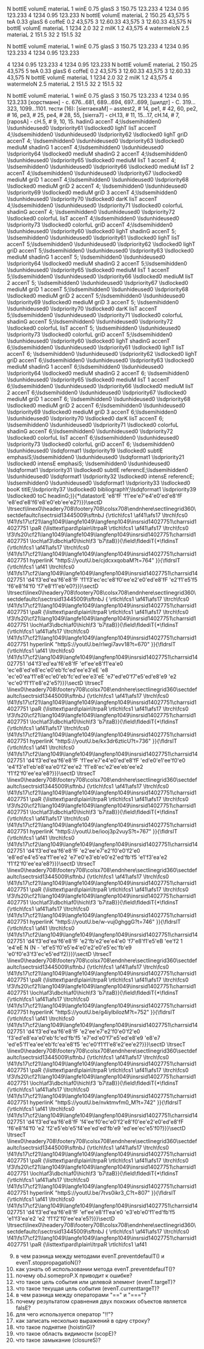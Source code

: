 N bottlE volumE materiaL 
1 winE 0.75 glasS
3 150.75 123.233
4 1234 0.95 123.233
4 1234 0.95 123.233
N bottlE volumE materiaL 
2 150.25 43,575
5 teA 0.33 glasS
6 coffeE 0.2 43,575
3 12.60.33 43,575
3 12.60.33 43,575
N bottlE volumE materiaL 
1 1234 2.0 32
2 milK 1.2 43,575
4 watermeloN 2.5 materiaL
2 151.5 32
2 151.5 32

N bottlE volumE materiaL 
1 winE 0.75 glasS
3 150.75 123.233
4 1234 0.95 123.233
4 1234 0.95 123.233

4 1234 0.95 123.233
4 1234 0.95 123.233
N bottlE volumE materiaL 
2 150.25 43,575
5 teA 0.33 glasS
6 coffeE 0.2 43,575
3 12.60.33 43,575
3 12.60.33 43,575
N bottlE volumE materiaL 
1 1234 2.0 32
2 milK 1.2 43,575
4 watermeloN 2.5 materiaL
2 151.5 32
2 151.5 32

N bottlE volumE materiaL 
1 winE 0.75 glasS
3 150.75 123.233
4 1234 0.95 123.233
 [хорстманн] - с. 676…681, 689…694, 697…699,
 [шилдт] - C. 319…323, 1099…1101.
тести (16): [sierraexaM] – asstest2, # 14,
 pe1, # 42, 60,
 pe2, # 16, 
 pe3, # 25,
 pe4, # 28, 55, 
 [sierra7] - cH.13, # 11, 15…17, 
cH.14, # 7,
 [raposA] - cH.5, # 9, 10, 15. 
hadinG accenT 4;\lsdsemihidden0 \lsdunhideused0 \lsdpriority61 \lsdlocked0 lighT lisT accenT 4;\lsdsemihidden0 \lsdunhideused0 \lsdpriority62 \lsdlocked0 lighT griD accenT 4;
\lsdsemihidden0 \lsdunhideused0 \lsdpriority63 \lsdlocked0 mediuM shadinG 1 accenT 4;\lsdsemihidden0 \lsdunhideused0 \lsdpriority64 \lsdlocked0 mediuM shadinG 2 accenT 4;\lsdsemihidden0 \lsdunhideused0 \lsdpriority65 \lsdlocked0 mediuM lisT 1 accenT 4;
\lsdsemihidden0 \lsdunhideused0 \lsdpriority66 \lsdlocked0 mediuM lisT 2 accenT 4;\lsdsemihidden0 \lsdunhideused0 \lsdpriority67 \lsdlocked0 mediuM griD 1 accenT 4;\lsdsemihidden0 \lsdunhideused0 \lsdpriority68 \lsdlocked0 mediuM griD 2 accenT 4;
\lsdsemihidden0 \lsdunhideused0 \lsdpriority69 \lsdlocked0 mediuM griD 3 accenT 4;\lsdsemihidden0 \lsdunhideused0 \lsdpriority70 \lsdlocked0 darK lisT accenT 4;\lsdsemihidden0 \lsdunhideused0 \lsdpriority71 \lsdlocked0 colorfuL shadinG accenT 4;
\lsdsemihidden0 \lsdunhideused0 \lsdpriority72 \lsdlocked0 colorfuL lisT accenT 4;\lsdsemihidden0 \lsdunhideused0 \lsdpriority73 \lsdlocked0 colorfuL griD accenT 4;\lsdsemihidden0 \lsdunhideused0 \lsdpriority60 \lsdlocked0 lighT shadinG accenT 5;
\lsdsemihidden0 \lsdunhideused0 \lsdpriority61 \lsdlocked0 lighT lisT accenT 5;\lsdsemihidden0 \lsdunhideused0 \lsdpriority62 \lsdlocked0 lighT griD accenT 5;\lsdsemihidden0 \lsdunhideused0 \lsdpriority63 \lsdlocked0 mediuM shadinG 1 accenT 5;
\lsdsemihidden0 \lsdunhideused0 \lsdpriority64 \lsdlocked0 mediuM shadinG 2 accenT 5;\lsdsemihidden0 \lsdunhideused0 \lsdpriority65 \lsdlocked0 mediuM lisT 1 accenT 5;\lsdsemihidden0 \lsdunhideused0 \lsdpriority66 \lsdlocked0 mediuM lisT 2 accenT 5;
\lsdsemihidden0 \lsdunhideused0 \lsdpriority67 \lsdlocked0 mediuM griD 1 accenT 5;\lsdsemihidden0 \lsdunhideused0 \lsdpriority68 \lsdlocked0 mediuM griD 2 accenT 5;\lsdsemihidden0 \lsdunhideused0 \lsdpriority69 \lsdlocked0 mediuM griD 3 accenT 5;
\lsdsemihidden0 \lsdunhideused0 \lsdpriority70 \lsdlocked0 darK lisT accenT 5;\lsdsemihidden0 \lsdunhideused0 \lsdpriority71 \lsdlocked0 colorfuL shadinG accenT 5;\lsdsemihidden0 \lsdunhideused0 \lsdpriority72 \lsdlocked0 colorfuL lisT accenT 5;
\lsdsemihidden0 \lsdunhideused0 \lsdpriority73 \lsdlocked0 colorfuL griD accenT 5;\lsdsemihidden0 \lsdunhideused0 \lsdpriority60 \lsdlocked0 lighT shadinG accenT 6;\lsdsemihidden0 \lsdunhideused0 \lsdpriority61 \lsdlocked0 lighT lisT accenT 6;
\lsdsemihidden0 \lsdunhideused0 \lsdpriority62 \lsdlocked0 lighT griD accenT 6;\lsdsemihidden0 \lsdunhideused0 \lsdpriority63 \lsdlocked0 mediuM shadinG 1 accenT 6;\lsdsemihidden0 \lsdunhideused0 \lsdpriority64 \lsdlocked0 mediuM shadinG 2 accenT 6;
\lsdsemihidden0 \lsdunhideused0 \lsdpriority65 \lsdlocked0 mediuM lisT 1 accenT 6;\lsdsemihidden0 \lsdunhideused0 \lsdpriority66 \lsdlocked0 mediuM lisT 2 accenT 6;\lsdsemihidden0 \lsdunhideused0 \lsdpriority67 \lsdlocked0 mediuM griD 1 accenT 6;
\lsdsemihidden0 \lsdunhideused0 \lsdpriority68 \lsdlocked0 mediuM griD 2 accenT 6;\lsdsemihidden0 \lsdunhideused0 \lsdpriority69 \lsdlocked0 mediuM griD 3 accenT 6;\lsdsemihidden0 \lsdunhideused0 \lsdpriority70 \lsdlocked0 darK lisT accenT 6;
\lsdsemihidden0 \lsdunhideused0 \lsdpriority71 \lsdlocked0 colorfuL shadinG accenT 6;\lsdsemihidden0 \lsdunhideused0 \lsdpriority72 \lsdlocked0 colorfuL lisT accenT 6;\lsdsemihidden0 \lsdunhideused0 \lsdpriority73 \lsdlocked0 colorfuL griD accenT 6;
\lsdsemihidden0 \lsdunhideused0 \lsdqformat1 \lsdpriority19 \lsdlocked0 subtlE emphasiS;\lsdsemihidden0 \lsdunhideused0 \lsdqformat1 \lsdpriority21 \lsdlocked0 intensE emphasiS;
\lsdsemihidden0 \lsdunhideused0 \lsdqformat1 \lsdpriority31 \lsdlocked0 subtlE referencE;\lsdsemihidden0 \lsdunhideused0 \lsdqformat1 \lsdpriority32 \lsdlocked0 intensE referencE;
\lsdsemihidden0 \lsdunhideused0 \lsdqformat1 \lsdpriority33 \lsdlocked0 booK titlE;\lsdpriority37 \lsdlocked0 bibliographY;\lsdqformat1 \lsdpriority39 \lsdlocked0 toC headinG;}}{\*\datastorE 
'e8\'fF \'f1\'ee\'e7\'e4\'e0\'ed\'e8\'fF \'e8\'ed\'e8\'f6\'e8\'e0\'eb\'ee\'e2?}}}\sectD \ltrsect\linex0\headery708\footery708\colsx708\endnhere\sectlinegrid360\sectdefaultcl\sectrsid13445009\sftnbJ {\rtlch\fcs1 \af41\afs17 
\ltrch\fcs0 \f41\fs17\cf21\lang1049\langfe1049\langfenp1049\insrsid14027751\charrsid14027751 
\paR {\listtext\pard\plain\ltrpaR \rtlch\fcs1 \af41\afs17 \ltrch\fcs0 \f3\fs20\cf21\lang1049\langfe1049\langfenp1049\insrsid14027751\charrsid14027751 \loch\af3\dbch\af0\hich\f3 \'b7\taB}}{\field\fldediT{\*\fldinsT {\rtlch\fcs1 \af41\afs17 \ltrch\fcs0 
\f41\fs17\cf21\lang1049\langfe1049\langfenp1049\insrsid14027751\charrsid14027751  hyperlinK "httpS://youtU.be/cjdcxxqobaM?t=764" }}{\fldrslT {\rtlch\fcs1 \af41 \ltrch\fcs0 \f41\fs17\cf2\lang1049\langfe1049\langfenp1049\insrsid14027751\charrsid14027751 
\'d4\'f3\'ed\'ea\'f6\'e8\'fF \'f1\'f3\'ec\'ec\'e8\'f0\'ee\'e2\'e0\'ed\'e8\'fF \'e2\'f1\'e5\'f5 \'f6\'e8\'f4\'f0 \'f7\'e8\'f1\'eb\'e0?}}}\sectD \ltrsect\linex0\headery708\footery708\colsx708\endnhere\sectlinegrid360\sectdefaultcl\sectrsid13445009\sftnbJ {
\rtlch\fcs1 \af41\afs17 \ltrch\fcs0 \f41\fs17\cf21\lang1049\langfe1049\langfenp1049\insrsid14027751\charrsid14027751 
\paR {\listtext\pard\plain\ltrpaR \rtlch\fcs1 \af41\afs17 \ltrch\fcs0 \f3\fs20\cf21\lang1049\langfe1049\langfenp1049\insrsid14027751\charrsid14027751 \loch\af3\dbch\af0\hich\f3 \'b7\taB}}{\field\fldediT{\*\fldinsT {\rtlch\fcs1 \af41\afs17 \ltrch\fcs0 
\f41\fs17\cf21\lang1049\langfe1049\langfenp1049\insrsid14027751\charrsid14027751  hyperlinK "httpS://youtU.be/rlwgi7avv18?t=670" }}{\fldrslT {\rtlch\fcs1 \af41 \ltrch\fcs0 \f41\fs17\cf2\lang1049\langfe1049\langfenp1049\insrsid14027751\charrsid14027751 
\'d4\'f3\'ed\'ea\'f6\'e8\'fF \'ef\'ee\'e8\'f1\'ea\'e0 \'ec\'e8\'ed\'e8\'ec\'e0\'eb\'fc\'ed\'ee\'e3\'eE \'e8 \'ec\'e0\'ea\'f1\'e8\'ec\'e0\'eb\'fc\'ed\'ee\'e3\'eE \'e7\'ed\'e0\'f7\'e5\'ed\'e8\'e9 \'e2 \'ec\'e0\'f1\'f1\'e8\'e2\'e5?}}}\sectD \ltrsecT
\linex0\headery708\footery708\colsx708\endnhere\sectlinegrid360\sectdefaultcl\sectrsid13445009\sftnbJ {\rtlch\fcs1 \af41\afs17 \ltrch\fcs0 \f41\fs17\cf21\lang1049\langfe1049\langfenp1049\insrsid14027751\charrsid14027751 
\paR {\listtext\pard\plain\ltrpaR \rtlch\fcs1 \af41\afs17 \ltrch\fcs0 \f3\fs20\cf21\lang1049\langfe1049\langfenp1049\insrsid14027751\charrsid14027751 \loch\af3\dbch\af0\hich\f3 \'b7\taB}}{\field\fldediT{\*\fldinsT {\rtlch\fcs1 \af41\afs17 \ltrch\fcs0 
\f41\fs17\cf21\lang1049\langfe1049\langfenp1049\insrsid14027751\charrsid14027751  hyperlinK "httpS://youtU.be/kx3dr6zticU?t=736" }}{\fldrslT {\rtlch\fcs1 \af41 \ltrch\fcs0 \f41\fs17\cf2\lang1049\langfe1049\langfenp1049\insrsid14027751\charrsid14027751 
\'d4\'f3\'ed\'ea\'f6\'e8\'fF \'f1\'ee\'e7\'e4\'e0\'ed\'e8\'fF \'ed\'e0\'e1\'ee\'f0\'e0 \'e4\'f3\'e1\'eb\'e8\'ea\'e0\'f2\'ee\'e2 \'f1\'e8\'ec\'e2\'ee\'eb\'ee\'e2 \'f1\'f2\'f0\'ee\'ea\'e8?}}}\sectD \ltrsecT
\linex0\headery708\footery708\colsx708\endnhere\sectlinegrid360\sectdefaultcl\sectrsid13445009\sftnbJ {\rtlch\fcs1 \af41\afs17 \ltrch\fcs0 \f41\fs17\cf21\lang1049\langfe1049\langfenp1049\insrsid14027751\charrsid14027751 
\paR {\listtext\pard\plain\ltrpaR \rtlch\fcs1 \af41\afs17 \ltrch\fcs0 \f3\fs20\cf21\lang1049\langfe1049\langfenp1049\insrsid14027751\charrsid14027751 \loch\af3\dbch\af0\hich\f3 \'b7\taB}}{\field\fldediT{\*\fldinsT {\rtlch\fcs1 \af41\afs17 \ltrch\fcs0 
\f41\fs17\cf21\lang1049\langfe1049\langfenp1049\insrsid14027751\charrsid14027751  hyperlinK "httpS://youtU.be/iooj3p2vuyS?t=767" }}{\fldrslT {\rtlch\fcs1 \af41 \ltrch\fcs0 \f41\fs17\cf2\lang1049\langfe1049\langfenp1049\insrsid14027751\charrsid14027751 
\'d4\'f3\'ed\'ea\'f6\'e8\'fF \'e2\'ee\'e7\'e2\'f0\'e0\'f2\'e0 \'e8\'ed\'e4\'e5\'ea\'f1\'ee\'e2 \'e7\'e0\'e3\'eb\'e0\'e2\'ed\'fb\'f5 \'e1\'f3\'ea\'e2 \'f1\'f2\'f0\'ee\'ea\'e8?}}}\sectD \ltrsecT
\linex0\headery708\footery708\colsx708\endnhere\sectlinegrid360\sectdefaultcl\sectrsid13445009\sftnbJ {\rtlch\fcs1 \af41\afs17 \ltrch\fcs0 \f41\fs17\cf21\lang1049\langfe1049\langfenp1049\insrsid14027751\charrsid14027751 
\paR {\listtext\pard\plain\ltrpaR \rtlch\fcs1 \af41\afs17 \ltrch\fcs0 \f3\fs20\cf21\lang1049\langfe1049\langfenp1049\insrsid14027751\charrsid14027751 \loch\af3\dbch\af0\hich\f3 \'b7\taB}}{\field\fldediT{\*\fldinsT {\rtlch\fcs1 \af41\afs17 \ltrch\fcs0 
\f41\fs17\cf21\lang1049\langfe1049\langfenp1049\insrsid14027751\charrsid14027751  hyperlinK "httpS://youtU.be/w-vuj0ghggG?t=746" }}{\fldrslT {\rtlch\fcs1 \af41 \ltrch\fcs0 \f41\fs17\cf2\lang1049\langfe1049\langfenp1049\insrsid14027751\charrsid14027751 
\'d4\'f3\'ed\'ea\'f6\'e8\'fF \'e2\'fb\'e2\'ee\'e4\'e0 \'f7\'e8\'f1\'e5\'eB \'ee\'f2 1 \'e4\'eE N (N - \'ef\'e5\'f0\'e5\'e4\'e0\'e2\'e0\'e5\'ec\'fb\'e9 \'e0\'f0\'e3\'f3\'ec\'e5\'ed\'f2)}}}\sectD \ltrsecT
\linex0\headery708\footery708\colsx708\endnhere\sectlinegrid360\sectdefaultcl\sectrsid13445009\sftnbJ {\rtlch\fcs1 \af41\afs17 \ltrch\fcs0 \f41\fs17\cf21\lang1049\langfe1049\langfenp1049\insrsid14027751\charrsid14027751 
\paR {\listtext\pard\plain\ltrpaR \rtlch\fcs1 \af41\afs17 \ltrch\fcs0 \f3\fs20\cf21\lang1049\langfe1049\langfenp1049\insrsid14027751\charrsid14027751 \loch\af3\dbch\af0\hich\f3 \'b7\taB}}{\field\fldediT{\*\fldinsT {\rtlch\fcs1 \af41\afs17 \ltrch\fcs0 
\f41\fs17\cf21\lang1049\langfe1049\langfenp1049\insrsid14027751\charrsid14027751  hyperlinK "httpS://youtU.be/g4iylbilozM?t=752" }}{\fldrslT {\rtlch\fcs1 \af41 \ltrch\fcs0 \f41\fs17\cf2\lang1049\langfe1049\langfenp1049\insrsid14027751\charrsid14027751 
\'d4\'f3\'ed\'ea\'f6\'e8\'fF \'e2\'ee\'e7\'e2\'f0\'e0\'f2\'e0 \'f3\'ed\'e8\'ea\'e0\'eb\'fc\'ed\'fb\'f5 \'e7\'ed\'e0\'f7\'e5\'ed\'e8\'e9 \'e8\'e7 \'ed\'e5\'f1\'ea\'ee\'eb\'fc\'ea\'e8\'f5 \'ec\'e0\'f1\'f1\'e8\'e2\'ee\'e2?}}}\sectD \ltrsecT
\linex0\headery708\footery708\colsx708\endnhere\sectlinegrid360\sectdefaultcl\sectrsid13445009\sftnbJ {\rtlch\fcs1 \af41\afs17 \ltrch\fcs0 \f41\fs17\cf21\lang1049\langfe1049\langfenp1049\insrsid14027751\charrsid14027751 
\paR {\listtext\pard\plain\ltrpaR \rtlch\fcs1 \af41\afs17 \ltrch\fcs0 \f3\fs20\cf21\lang1049\langfe1049\langfenp1049\insrsid14027751\charrsid14027751 \loch\af3\dbch\af0\hich\f3 \'b7\taB}}{\field\fldediT{\*\fldinsT {\rtlch\fcs1 \af41\afs17 \ltrch\fcs0 
\f41\fs17\cf21\lang1049\langfe1049\langfenp1049\insrsid14027751\charrsid14027751  hyperlinK "httpS://youtU.be/nvktmvfm0_M?t=742" }}{\fldrslT {\rtlch\fcs1 \af41 \ltrch\fcs0 \f41\fs17\cf2\lang1049\langfe1049\langfenp1049\insrsid14027751\charrsid14027751 
\'d4\'f3\'ed\'ea\'f6\'e8\'fF \'f4\'ee\'f0\'ec\'e0\'f2\'e8\'f0\'ee\'e2\'e0\'ed\'e8\'fF \'f6\'e8\'f4\'f0 \'e2 \'f2\'e5\'eb\'e5\'f4\'ee\'ed\'ed\'fb\'e9 \'ed\'ee\'ec\'e5\'f0?}}}\sectD \ltrsecT
\linex0\headery708\footery708\colsx708\endnhere\sectlinegrid360\sectdefaultcl\sectrsid13445009\sftnbJ {\rtlch\fcs1 \af41\afs17 \ltrch\fcs0 \f41\fs17\cf21\lang1049\langfe1049\langfenp1049\insrsid14027751\charrsid14027751 
\paR {\listtext\pard\plain\ltrpaR \rtlch\fcs1 \af41\afs17 \ltrch\fcs0 \f3\fs20\cf21\lang1049\langfe1049\langfenp1049\insrsid14027751\charrsid14027751 \loch\af3\dbch\af0\hich\f3 \'b7\taB}}{\field\fldediT{\*\fldinsT {\rtlch\fcs1 \af41\afs17 \ltrch\fcs0 
\f41\fs17\cf21\lang1049\langfe1049\langfenp1049\insrsid14027751\charrsid14027751  hyperlinK "httpS://youtU.be/7tvs0ikr3_C?t=807" }}{\fldrslT {\rtlch\fcs1 \af41 \ltrch\fcs0 \f41\fs17\cf2\lang1049\langfe1049\langfenp1049\insrsid14027751\charrsid14027751 
\'d4\'f3\'ed\'ea\'f6\'e8\'fF \'ef\'ee\'e8\'f1\'ea\'e0 \'e3\'eb\'e0\'f1\'ed\'fb\'f5 \'e1\'f3\'ea\'e2 \'e2 \'f1\'f2\'f0\'ee\'ea\'e5?}}}\sectD \ltrsect\linex0\headery708\footery708\colsx708\endnhere\sectlinegrid360\sectdefaultcl\sectrsid13445009\sftnbJ {
\rtlch\fcs1 \af41\afs17 \ltrch\fcs0 \f41\fs17\cf21\lang1049\langfe1049\langfenp1049\insrsid14027751\charrsid14027751 
\paR {\listtext\pard\plain\ltrpaR \rtlch\fcs1 \af41


9. в чем разница между методами evenT.preventdefaulT() и evenT.stoppropagatioN()?
10. как узнать об использовании метода evenT.preventdefaulT()?
11. почему obJ.someproP.X приводит к ошибке?
12. что такое цель события или целевой элемент (evenT.targeT)?
13. что такое текущая цель события (evenT.currenttargeT)?
14. в чем разница между операторами "==" и "==="?
15. почему результатом сравнения двух похожих объектов является falsE?
16. для чего используется оператор "!!"?
17. как записать несколько выражений в одну строку?
18. что такое поднятие (hoistinG)?
19. что такое область видимости (scopE)?
20. что такое замыкание (closureS)?
